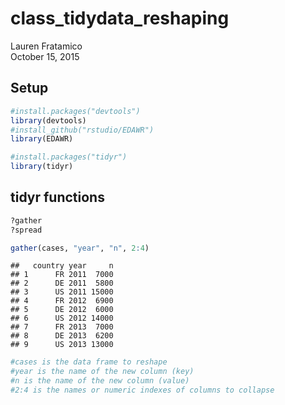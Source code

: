 # class_tidydata_reshaping
Lauren Fratamico  
October 15, 2015  



## Setup



```r
#install.packages("devtools")
library(devtools)
#install_github("rstudio/EDAWR")
library(EDAWR)

#install.packages("tidyr")
library(tidyr)
```


## tidyr functions

```r
?gather
?spread

gather(cases, "year", "n", 2:4)
```

```
##   country year     n
## 1      FR 2011  7000
## 2      DE 2011  5800
## 3      US 2011 15000
## 4      FR 2012  6900
## 5      DE 2012  6000
## 6      US 2012 14000
## 7      FR 2013  7000
## 8      DE 2013  6200
## 9      US 2013 13000
```

```r
#cases is the data frame to reshape
#year is the name of the new column (key)
#n is the name of the new column (value)
#2:4 is the names or numeric indexes of columns to collapse
```


